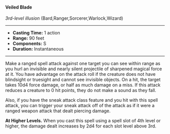 #### Veiled Blade
*3rd-level illusion* (Bard,Ranger,Sorcerer,Warlock,Wizard)
___
- **Casting Time:** 1 action
- **Range:** 90 feet
- **Components:** S
- **Duration:** Instantaneous
---
Make a ranged spell attack against one target you can see within range as you hurl an invisible and nearly silent projectile of sharpened magical force at it. You have advantage on the attack roll if the creature does not have blindsight or truesight and cannot see invisible objects. On a hit, the target takes 10d4 force damage, or half as much damage on a miss. If this attack reduces a creature to 0 hit points, they do not make a sound as they fall.

Also, if you have the sneak attack class feature and you hit with this spell attack, you can trigger your sneak attack off of the attack as if it were a ranged weapon attack that dealt piercing damage.

**At Higher Levels.** When you cast this spell using a spell slot of 4th level or higher, the damage dealt increases by 2d4 for each slot level above 3rd.
